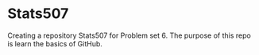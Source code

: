 # Stats507
Creating a repository Stats507 for Problem set 6. 
The purpose of this repo is learn the basics of GitHub.

